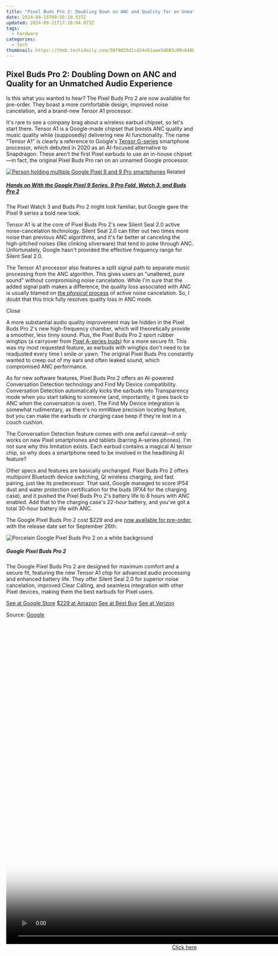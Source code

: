 ```yaml
---
title: "Pixel Buds Pro 2: Doubling Down on ANC and Quality for an Unmatched Audio Experience"
date: 2024-09-15T09:55:19.537Z
updated: 2024-09-21T17:18:04.073Z
tags:
  - hardware
categories:
  - tech
thumbnail: https://thmb.techidaily.com/50f9025d1cd24e51aee5d683c09c648b774d15c542de5a35365804c9b914df05.jpg
---
```


## Pixel Buds Pro 2: Doubling Down on ANC and Quality for an Unmatched Audio Experience

Is this what you wanted to hear? The Pixel Buds Pro 2 are now available for pre-order. They boast a more comfortable design, improved noise cancelation, and a brand-new Tensor A1 processor.

 It's rare to see a company brag about a wireless earbud chipset, so let's start there. Tensor A1 is a Google-made chipset that boosts ANC quality and music quality while (supposedly) delivering new AI functionality. The name "Tensor A1" is clearly a reference to Google's [Tensor G-series](https://howto.techidaily.com/8-ultimate-fixes-for-google-play-your-xiaomi-redmi-k70-pro-isnt-compatible-drfone-by-drfone-fix-android-problems-fix-android-problems/) smartphone processor, which debuted in 2020 as an AI-focused alternative to Snapdragon. These aren't the first Pixel earbuds to use an in-house chipset—in fact, the original Pixel Buds Pro ran on an unnamed Google processor.

[![Person holding multiple Google Pixel 9 and 9 Pro smartphones](https://static1.howtogeekimages.com/wordpress/wp-content/uploads/wm/2024/08/person-holding-multiple-google-pixel-9-and-9-pro-smartphones.jpg)](https://digital-screen-recording.techidaily.com/the-ultimate-guide-to-the-best-10-spotify-recorders/) Related 

##### [Hands on With the Google Pixel 9 Series, 9 Pro Fold, Watch 3, and Buds Pro 2](https://extra-skills.techidaily.com/in-2024-prime-pick-top-10-streamers-for-cutting-edge-tv-content/) 

The Pixel Watch 3 and Buds Pro 2 might look familiar, but Google gave the Pixel 9 series a bold new look.

[](https://win-forum.techidaily.com/connect-on-major-online-communities-dive-into-facebook-twitter-instagram-and-youtube/) 

 Tensor A1 is at the core of Pixel Buds Pro 2's new Silent Seal 2.0 active noise-cancelation technology. Silent Seal 2.0 can filter out two times more noise than previous ANC algorithms, and it's far better at canceling the high-pitched noises (like clinking silverware) that tend to poke through ANC. Unfortunately, Google hasn't provided the effective frequency range for Silent Seal 2.0.

 The Tensor A1 processor also features a split signal path to separate music processing from the ANC algorithm. This gives users an "unaltered, pure sound" without compromising noise cancelation. While I'm sure that the added signal path makes a difference, the quality loss associated with ANC is usually blamed on [the _physical_ process](https://facebook-clips.techidaily.com/updated-step-by-step-sharing-twitch-on-your-fb-page-for-2024/) of active noise cancelation. So, I doubt that this trick fully resolves quality loss in ANC mode.

Close 

 A more substantial audio quality improvement may be hidden in the Pixel Buds Pro 2's new high-frequency chamber, which will theoretically provide a smoother, less tinny sound. Plus, the Pixel Buds Pro 2 sport rubber wingtips (a carryover from [Pixel A-series buds](https://some-knowledge.techidaily.com/new-funnyframefarm-digital-jokes-galore/)) for a more secure fit. This was my most requested feature, as earbuds with wingtips don't need to be readjusted every time I smile or yawn. The original Pixel Buds Pro constantly wanted to creep out of my ears and often leaked sound, which compromised ANC performance.

 As for new software features, Pixel Buds Pro 2 offers an AI-powered Conversation Detection technology and Find My Device compatibility. Conversation Detection automatically kicks the earbuds into Transparency mode when you start talking to someone (and, importantly, it goes back to ANC when the conversation is over). The Find My Device integration is somewhat rudimentary, as there's no mmWave precision locating feature, but you can make the earbuds or charging case beep if they're lost in a couch cushion.

 The Conversation Detection feature comes with one awful caveat—it only works on new Pixel smartphones and tablets (barring A-series phones). I'm not sure why this limitation exists. Each earbud contains a magical AI tensor chip, so why does a smartphone need to be involved in the headlining AI feature?

 Other specs and features are basically unchanged. Pixel Buds Pro 2 offers multipoint Bluetooth device switching, Qi wireless charging, and fast pairing, just like its predecessor. That said, Google managed to score IP54 dust and water protection certification for the buds (IPX4 for the charging case), and it pushed the Pixel Buds Pro 2's battery life to 8 hours with ANC enabled. Add that to the charging case's 22-hour battery, and you've got a total 30-hour battery life with ANC.

 The Google Pixel Buds Pro 2 cost $229 and are [now available for pre-order](https://store.google.com/us/?hl=en-US), with the release date set for September 26th.

![Porcelain Google Pixel Buds Pro 2 on a white background](https://static1.howtogeekimages.com/wordpress/wp-content/uploads/2024/08/porcelain-google-pixel-buds-pro-2-on-a-white-background.jpg) 

#####  Google Pixel Buds Pro 2

The Google Pixel Buds Pro 2 are designed for maximum comfort and a secure fit, featuring the new Tensor A1 chip for advanced audio processing and enhanced battery life. They offer Silent Seal 2.0 for superior noise cancelation, improved Clear Calling, and seamless integration with other Pixel devices, making them the best earbuds for Pixel users.

[See at Google Store](https://store.google.com/product/pixel%5Fbuds%5Fpro%5F2) [$229 at Amazon](https://www.amazon.com/dp/B0D79ND3N7?tag=hotoge-20&ascsubtag=UUhtgUeUpU2004635&asc%5Frefurl=https%3A%2F%2Fwww.howtogeek.com%2Fgoogle-pixel-buds-pro-2-launch%2F&asc%5Fcampaign=Short-Term) [See at Best Buy](https://shop-links.co/link/?exclusive=1&publisher_slug=itechdaily19598&url=https%3A%2F%2Fwww.bestbuy.com%2Fsite%2Fgoogle-pixel-buds-pro-2-wireless-earbuds-with-active-noise-cancellation-bluetooth-headphones-hazel%2F6589932.p%3FskuId%3D6589932) [See at Verizon](https://www.anrdoezrs.net/links/3607085/type/dlg/sid/UUhtgUeUpU2004635/https://www.verizon.com/products/google-pixel-buds-pro-2/?CMP=ini%5Fm%5Fx%5Fpr%5Foth%5Fpr1%5F24%5F08%5Fnr%5Fgtt%5Fpb2) 

 Source: [Google](https://blog.google/products/pixel/google-pixel-buds-pro-2/)

<ins class="adsbygoogle"
     style="display:block"
     data-ad-format="autorelaxed"
     data-ad-client="ca-pub-7571918770474297"
     data-ad-slot="1223367746"></ins>

<ins class="adsbygoogle"
     style="display:block"
     data-ad-client="ca-pub-7571918770474297"
     data-ad-slot="8358498916"
     data-ad-format="auto"
     data-full-width-responsive="true"></ins>



<!-- affiliate ads begin -->
<span id="1495277">
					<video width="1536" height="864" style="cursor:pointer"
           poster="//a.impactradius-go.com/display-clicktoplayimage/1495277.png"
           onclick="if(!this.playClicked){this.play();this.setAttribute('controls',true);this.playClicked=true;}">
	   <source src="//a.impactradius-go.com/display-ad/17189-1495277">
	   <img src="//a.impactradius-go.com/display-clicktoplayimage/1495277.png" style="border: none; height: 100%; width: 100%; object-fit: contain">
	</video>
	<div style="width:960px;text-align:center"><a href="javascript:window.open(decodeURIComponent('https%3A%2F%2Ffunwhole.sjv.io%2Fc%2F5597632%2F1495277%2F17189'), '_blank');void(0);">Click here</a></div>
</span>
<img height="0" width="0" src="https://imp.pxf.io/i/5597632/1495277/17189" style="position:absolute;visibility:hidden;" border="0" />
<!-- affiliate ads end -->

